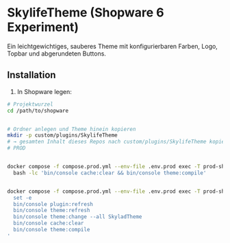 # SkylifeTheme (Shopware 6 Experiment)


Ein leichtgewichtiges, sauberes Theme mit konfigurierbaren Farben, Logo, Topbar und abgerundeten Buttons.


## Installation


1) In Shopware legen:


```bash
# Projektwurzel
cd /path/to/shopware


# Ordner anlegen und Theme hinein kopieren
mkdir -p custom/plugins/SkylifeTheme
# → gesamten Inhalt dieses Repos nach custom/plugins/SkylifeTheme kopierencd ~/sky-infra
# PROD


docker compose -f compose.prod.yml --env-file .env.prod exec -T prod-shopware \
  bash -lc 'bin/console cache:clear && bin/console theme:compile'


docker compose -f compose.prod.yml --env-file .env.prod exec -T prod-shopware bash -lc '
  set -e
  bin/console plugin:refresh
  bin/console theme:refresh
  bin/console theme:change --all SkyladTheme
  bin/console cache:clear
  bin/console theme:compile
'